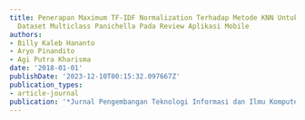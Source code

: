 ```yaml
---
title: Penerapan Maximum TF-IDF Normalization Terhadap Metode KNN Untuk Klasifikasi
  Dataset Multiclass Panichella Pada Review Aplikasi Mobile
authors:
- Billy Kaleb Hananto
- Aryo Pinandito
- Agi Putra Kharisma
date: '2018-01-01'
publishDate: '2023-12-10T00:15:32.097667Z'
publication_types:
- article-journal
publication: '*Jurnal Pengembangan Teknologi Informasi dan Ilmu Komputer*'
---
```

